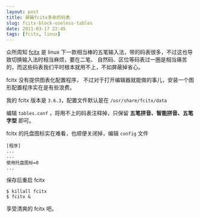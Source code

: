 ```yaml
---
layout: post
title: 屏蔽fcitx多余的码表
slug: fcitx-block-useless-tables
date: 2011-03-17 22:45
tags: [fcitx, linux]
---
```


众所周知 [fcitx][1] 是 linux 下一款相当棒的五笔输入法，带的码表很多，不过这也导致切换输入法时相当麻烦，要在二笔、
自然码、区位等码表过一圈是相当痛苦的，而这些码表我们平时根本就用不上，不如屏蔽掉省心。

fcitx 没有提供图表化配置程序， 不过对于打开编辑器就能做的事儿，安装一个图形配置程序实在是有些浪费。

我的 fcitx 版本是 `3.6.3`，配置文件默认是在 `/usr/share/fcitx/data`

编辑 `tables.conf` ，将用不上的码表注释掉，只保留 **五笔拼音、智能拼音、五笔字型** 即可。

fcitx 的托盘图标实在难看，也顺便关闭掉，编辑 `config` 文件

    [程序]
    ...
    ...
    使用托盘图标=0
    ...

保存后重启 fcitx

    $ killall fcitx
    $ fcitx &

享受清爽的 fcitx 吧。

[1]: http://www.fcitx.org/main/
